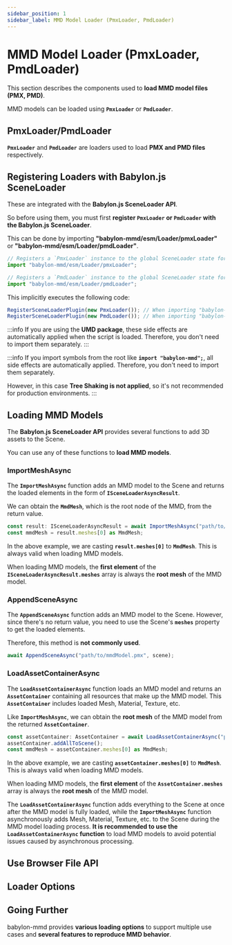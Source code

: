 ```yaml
---
sidebar_position: 1
sidebar_label: MMD Model Loader (PmxLoader, PmdLoader)
---
```


# MMD Model Loader (PmxLoader, PmdLoader)

This section describes the components used to **load MMD model files (PMX, PMD)**.

MMD models can be loaded using **`PmxLoader`** or **`PmdLoader`**.

## PmxLoader/PmdLoader

**`PmxLoader`** and **`PmdLoader`** are loaders used to load **PMX and PMD files** respectively.

## Registering Loaders with Babylon.js SceneLoader

These are integrated with the **Babylon.js SceneLoader API**.

So before using them, you must first **register `PmxLoader` or `PmdLoader` with the Babylon.js SceneLoader**.

This can be done by importing **"babylon-mmd/esm/Loader/pmxLoader"** or **"babylon-mmd/esm/Loader/pmdLoader"**.

```typescript
// Registers a `PmxLoader` instance to the global SceneLoader state for loading .pmx files.
import "babylon-mmd/esm/Loader/pmxLoader"; 

// Registers a `PmdLoader` instance to the global SceneLoader state for loading .pmd files.
import "babylon-mmd/esm/Loader/pmdLoader"; 
```

This implicitly executes the following code:

```typescript
RegisterSceneLoaderPlugin(new PmxLoader()); // When importing "babylon-mmd/esm/Loader/pmxLoader"
RegisterSceneLoaderPlugin(new PmdLoader()); // When importing "babylon-mmd/esm/Loader/pmdLoader"
```

:::info
If you are using the **UMD package**, these side effects are automatically applied when the script is loaded. Therefore, you don't need to import them separately.
:::

:::info
If you import symbols from the root like **`import "babylon-mmd";`**, all side effects are automatically applied. Therefore, you don't need to import them separately.

However, in this case **Tree Shaking is not applied**, so it's not recommended for production environments.
:::

## Loading MMD Models

The **Babylon.js SceneLoader API** provides several functions to add 3D assets to the Scene.

You can use any of these functions to **load MMD models**.

### ImportMeshAsync

The **`ImportMeshAsync`** function adds an MMD model to the Scene and returns the loaded elements in the form of **`ISceneLoaderAsyncResult`**.

We can obtain the **`MmdMesh`**, which is the root node of the MMD, from the return value.

```typescript
const result: ISceneLoaderAsyncResult = await ImportMeshAsync("path/to/mmdModel.pmx", scene);
const mmdMesh = result.meshes[0] as MmdMesh;
```

In the above example, we are casting **`result.meshes[0]`** to **`MmdMesh`**. This is always valid when loading MMD models.

When loading MMD models, the **first element** of the **`ISceneLoaderAsyncResult.meshes`** array is always the **root mesh** of the MMD model.

### AppendSceneAsync

The **`AppendSceneAsync`** function adds an MMD model to the Scene. However, since there's no return value, you need to use the Scene's **`meshes`** property to get the loaded elements.

Therefore, this method is **not commonly used**.

```typescript
await AppendSceneAsync("path/to/mmdModel.pmx", scene);
```

### LoadAssetContainerAsync

The **`LoadAssetContainerAsync`** function loads an MMD model and returns an **`AssetContainer`** containing all resources that make up the MMD model.
This **`AssetContainer`** includes loaded Mesh, Material, Texture, etc.

Like **`ImportMeshAsync`**, we can obtain the **root mesh** of the MMD model from the returned **`AssetContainer`**.

```typescript
const assetContainer: AssetContainer = await LoadAssetContainerAsync("path/to/mmdModel.pmx", scene);
assetContainer.addAllToScene();
const mmdMesh = assetContainer.meshes[0] as MmdMesh;
```

In the above example, we are casting **`assetContainer.meshes[0]`** to **`MmdMesh`**. This is always valid when loading MMD models.

When loading MMD models, the **first element** of the **`AssetContainer.meshes`** array is always the **root mesh** of the MMD model.

The **`LoadAssetContainerAsync`** function adds everything to the Scene at once after the MMD model is fully loaded, while the **`ImportMeshAsync`** function asynchronously adds Mesh, Material, Texture, etc. to the Scene during the MMD model loading process. **It is recommended to use the `LoadAssetContainerAsync` function** to load MMD models to avoid potential issues caused by asynchronous processing.

## Use Browser File API



## Loader Options



## Going Further

babylon-mmd provides **various loading options** to support multiple use cases and **several features to reproduce MMD behavior**.
